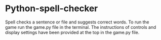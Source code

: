 # Python-spell-checker
Spell checks a sentence or file and suggests correct words.
 To run the game run the game.py file in the terminal. The instructions of controls and display settings have been provided at the top in the game.py file.

